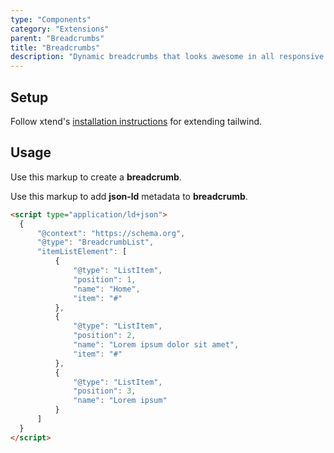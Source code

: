 ```yaml
---
type: "Components"
category: "Extensions"
parent: "Breadcrumbs"
title: "Breadcrumbs"
description: "Dynamic breadcrumbs that looks awesome in all responsive breakpoints."
---
```


## Setup

Follow xtend's [installation instructions](/introduction/getting-started/setup) for extending tailwind.

## Usage

Use this markup to create a **breadcrumb**.

<script type="text/plain" class="language-markup">
  <div class="breadcrumbs">
    <div class="container">
      <div class="breadcrumbs-inner">
        <nav class="breadcrumbs-list">
          <a href="/" class="btn">
            <!-- content -->
          </a>
          <span class="separator"></span>
          <a href="/link" class="btn">
            <!-- content -->
          </a>
          <span class="separator"></span>
          <div class="btn">
            <!-- content -->
          </div>
        </nav>
      </div>
    </div>
  </div>
</script>

Use this markup to add **json-ld** metadata to **breadcrumb**.

```html
<script type="application/ld+json">
  {
      "@context": "https://schema.org",
      "@type": "BreadcrumbList",
      "itemListElement": [
          {
              "@type": "ListItem",
              "position": 1,
              "name": "Home",
              "item": "#"
          },
          {
              "@type": "ListItem",
              "position": 2,
              "name": "Lorem ipsum dolor sit amet",
              "item": "#"
          },
          {
              "@type": "ListItem",
              "position": 3,
              "name": "Lorem ipsum"
          }
      ]
  }
</script>
```

<demo>
  <demovanilla src="vanilla/components/extensions/breadcrumbs/default">
  </demovanilla>
  <demovanilla src="vanilla/components/extensions/breadcrumbs/background-title">
  </demovanilla>
</demo>
